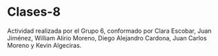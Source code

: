 # Clases-8

Actividad realizada por el Grupo 6, conformado por Clara Escobar, Juan Jiménez, William Alirio Moreno, Diego Alejandro Cardona, Juan Carlos Moreno y Kevin Algeciras.

